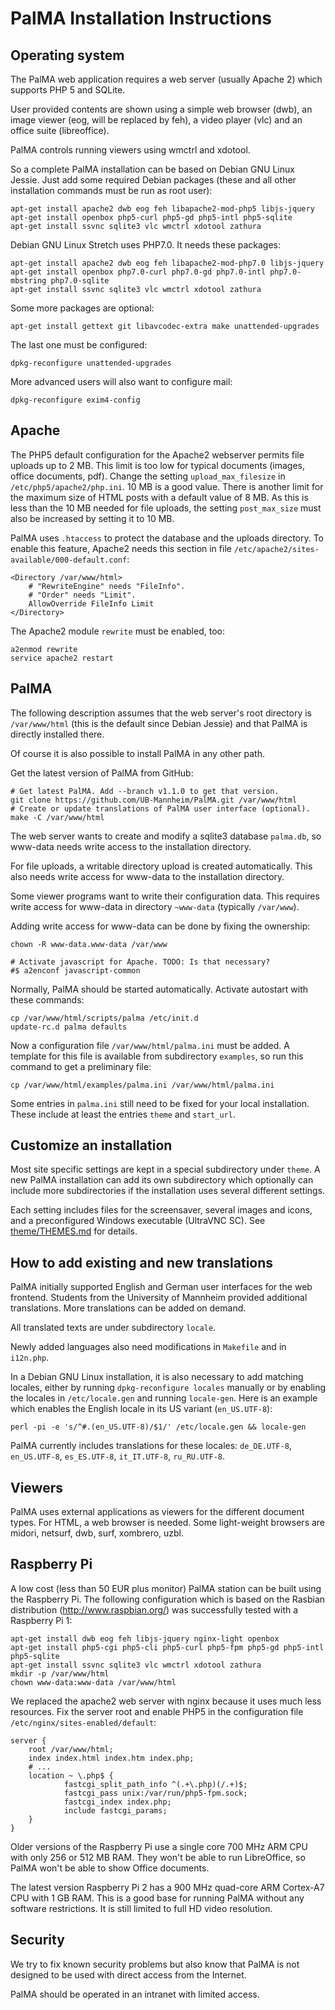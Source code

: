 PalMA Installation Instructions
===============================

Operating system
----------------

The PalMA web application requires a web server (usually Apache 2) which
supports PHP 5 and SQLite.

User provided contents are shown using a simple web browser (dwb),
an image viewer (eog, will be replaced by feh),
a video player (vlc) and an office suite (libreoffice).

PalMA controls running viewers using wmctrl and xdotool.

So a complete PalMA installation can be based on Debian GNU Linux Jessie.
Just add some required Debian packages (these and all other installation
commands must be run as root user):

    apt-get install apache2 dwb eog feh libapache2-mod-php5 libjs-jquery
    apt-get install openbox php5-curl php5-gd php5-intl php5-sqlite
    apt-get install ssvnc sqlite3 vlc wmctrl xdotool zathura

Debian GNU Linux Stretch uses PHP7.0. It needs these packages:

    apt-get install apache2 dwb eog feh libapache2-mod-php7.0 libjs-jquery
    apt-get install openbox php7.0-curl php7.0-gd php7.0-intl php7.0-mbstring php7.0-sqlite
    apt-get install ssvnc sqlite3 vlc wmctrl xdotool zathura

Some more packages are optional:

    apt-get install gettext git libavcodec-extra make unattended-upgrades

The last one must be configured:

    dpkg-reconfigure unattended-upgrades

More advanced users will also want to configure mail:

    dpkg-reconfigure exim4-config


Apache
------

The PHP5 default configuration for the Apache2 webserver permits file uploads
up to 2 MB. This limit is too low for typical documents (images,
office documents, pdf). Change the setting `upload_max_filesize` in
`/etc/php5/apache2/php.ini`. 10 MB is a good value. There is another limit
for the maximum size of HTML posts with a default value of 8 MB.
As this is less than the 10 MB needed for file uploads, the setting
`post_max_size` must also be increased by setting it to 10 MB.

PalMA uses `.htaccess` to protect the database and the uploads directory.
To enable this feature, Apache2 needs this section in file
`/etc/apache2/sites-available/000-default.conf`:

    <Directory /var/www/html>
        # "RewriteEngine" needs "FileInfo".
        # "Order" needs "Limit".
        AllowOverride FileInfo Limit
    </Directory>

The Apache2 module `rewrite` must be enabled, too:

    a2enmod rewrite
    service apache2 restart

PalMA
-----

The following description assumes that the web server's root directory
is `/var/www/html` (this is the default since Debian Jessie)
and that PalMA is directly installed there.

Of course it is also possible to install PalMA in any other path.

Get the latest version of PalMA from GitHub:

    # Get latest PalMA. Add --branch v1.1.0 to get that version.
    git clone https://github.com/UB-Mannheim/PalMA.git /var/www/html
    # Create or update translations of PalMA user interface (optional).
    make -C /var/www/html

The web server wants to create and modify a sqlite3 database `palma.db`,
so www-data needs write access to the installation directory.

For file uploads, a writable directory upload is created automatically.
This also needs write access for www-data to the installation directory.

Some viewer programs want to write their configuration data. This requires
write access for www-data in directory `~www-data` (typically `/var/www`).

Adding write access for www-data can be done by fixing the ownership:

    chown -R www-data.www-data /var/www

    # Activate javascript for Apache. TODO: Is that necessary?
    #$ a2enconf javascript-common

Normally, PalMA should be started automatically. Activate autostart with
these commands:

    cp /var/www/html/scripts/palma /etc/init.d
    update-rc.d palma defaults

Now a configuration file `/var/www/html/palma.ini` must be added.
A template for this file is available from subdirectory `examples`, so run
this command to get a preliminary file:

    cp /var/www/html/examples/palma.ini /var/www/html/palma.ini

Some entries in `palma.ini` still need to be fixed for your local installation.
These include at least the entries `theme` and `start_url`.


Customize an installation
-------------------------

Most site specific settings are kept in a special subdirectory under `theme`.
A new PalMA installation can add its own subdirectory which optionally can
include more subdirectories if the installation uses several different
settings.

Each setting includes files for the screensaver, several images and icons,
and a preconfigured Windows executable (UltraVNC SC).
See [theme/THEMES.md](theme/THEMES.md) for details.


How to add existing and new translations
----------------------------------------

PalMA initially supported English and German user interfaces for the web frontend.
Students from the University of Mannheim provided additional translations.
More translations can be added on demand.

All translated texts are under subdirectory `locale`.

Newly added languages also need modifications in `Makefile`
and in `i12n.php`.

In a Debian GNU Linux installation, it is also necessary to add matching
locales, either by running `dpkg-reconfigure locales` manually or by enabling
the locales in `/etc/locale.gen` and running `locale-gen`. Here is an
example which enables the English locale in its US variant (`en_US.UTF-8`):

    perl -pi -e 's/^#.(en_US.UTF-8)/$1/' /etc/locale.gen && locale-gen

PalMA currently includes translations for these locales:
`de_DE.UTF-8`, `en_US.UTF-8`, `es_ES.UTF-8`, `it_IT.UTF-8`, `ru_RU.UTF-8`.


Viewers
-------

PalMA uses external applications as viewers for the different document types.
For HTML, a web browser is needed. Some light-weight browsers are midori,
netsurf, dwb, surf, xombrero, uzbl.


Raspberry Pi
------------

A low cost (less than 50 EUR plus monitor) PalMA station can be built using
the Raspberry Pi. The following configuration which is based on the Rasbian
distribution (http://www.raspbian.org/) was successfully tested with a
Raspberry Pi 1:

    apt-get install dwb eog feh libjs-jquery nginx-light openbox
    apt-get install php5-cgi php5-cli php5-curl php5-fpm php5-gd php5-intl php5-sqlite
    apt-get install ssvnc sqlite3 vlc wmctrl xdotool zathura
    mkdir -p /var/www/html
    chown www-data:www-data /var/www/html

We replaced the apache2 web server with nginx because it uses much
less resources. Fix the server root and enable PHP5 in the configuration
file `/etc/nginx/sites-enabled/default`:

    server {
        root /var/www/html;
        index index.html index.htm index.php;
        # ...
        location ~ \.php$ {
                fastcgi_split_path_info ^(.+\.php)(/.+)$;
                fastcgi_pass unix:/var/run/php5-fpm.sock;
                fastcgi_index index.php;
                include fastcgi_params;
        }
    }

Older versions of the Raspberry Pi use a single core 700 MHz ARM CPU with only
256 or 512 MB RAM. They won't be able to run LibreOffice, so PalMA won't be
able to show Office documents.

The latest version Raspberry Pi 2 has a 900 MHz quad-core ARM Cortex-A7 CPU
with 1 GB RAM. This is a good base for running PalMA without any software
restrictions. It is still limited to full HD video resolution.


Security
--------

We try to fix known security problems but also know that PalMA is not
designed to be used with direct access from the Internet.

PalMA should be operated in an intranet with limited access.

